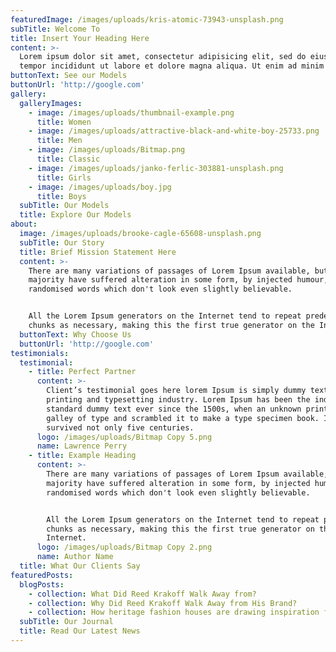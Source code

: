 ```yaml
---
featuredImage: /images/uploads/kris-atomic-73943-unsplash.png
subTitle: Welcome To
title: Insert Your Heading Here
content: >-
  Lorem ipsum dolor sit amet, consectetur adipisicing elit, sed do eiusmod
  tempor incididunt ut labore et dolore magna aliqua. Ut enim ad minim veniam.
buttonText: See our Models
buttonUrl: 'http://google.com'
gallery:
  galleryImages:
    - image: /images/uploads/thumbnail-example.png
      title: Women
    - image: /images/uploads/attractive-black-and-white-boy-25733.png
      title: Men
    - image: /images/uploads/Bitmap.png
      title: Classic
    - image: /images/uploads/janko-ferlic-303881-unsplash.png
      title: Girls
    - image: /images/uploads/boy.jpg
      title: Boys
  subTitle: Our Models
  title: Explore Our Models
about:
  image: /images/uploads/brooke-cagle-65608-unsplash.png
  subTitle: Our Story
  title: Brief Mission Statement Here
  content: >-
    There are many variations of passages of Lorem Ipsum available, but the
    majority have suffered alteration in some form, by injected humour, or
    randomised words which don't look even slightly believable. 


    All the Lorem Ipsum generators on the Internet tend to repeat predefined
    chunks as necessary, making this the first true generator on the Internet.
  buttonText: Why Choose Us
  buttonUrl: 'http://google.com'
testimonials:
  testimonial:
    - title: Perfect Partner
      content: >-
        Client’s testimonial goes here lorem Ipsum is simply dummy text of the
        printing and typesetting industry. Lorem Ipsum has been the industry's
        standard dummy text ever since the 1500s, when an unknown printer took a
        galley of type and scrambled it to make a type specimen book. It has
        survived not only five centuries.
      logo: /images/uploads/Bitmap Copy 5.png
      name: Lawrence Perry
    - title: Example Heading
      content: >-
        There are many variations of passages of Lorem Ipsum available, but the
        majority have suffered alteration in some form, by injected humour, or
        randomised words which don't look even slightly believable. 


        All the Lorem Ipsum generators on the Internet tend to repeat predefined
        chunks as necessary, making this the first true generator on the
        Internet.
      logo: /images/uploads/Bitmap Copy 2.png
      name: Author Name
  title: What Our Clients Say
featuredPosts:
  blogPosts:
    - collection: What Did Reed Krakoff Walk Away from?
    - collection: Why Did Reed Krakoff Walk Away from His Brand?
    - collection: How heritage fashion houses are drawing inspiration from history
  subTitle: Our Journal
  title: Read Our Latest News
---
```


